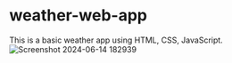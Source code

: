 # weather-web-app
This is a basic weather app using HTML, CSS, JavaScript.
![Screenshot 2024-06-14 182939](https://github.com/ronsusmit/weather-web-app/assets/146361727/152b7dcb-63a6-4c8c-bfb7-70eb6b22f6fe)
